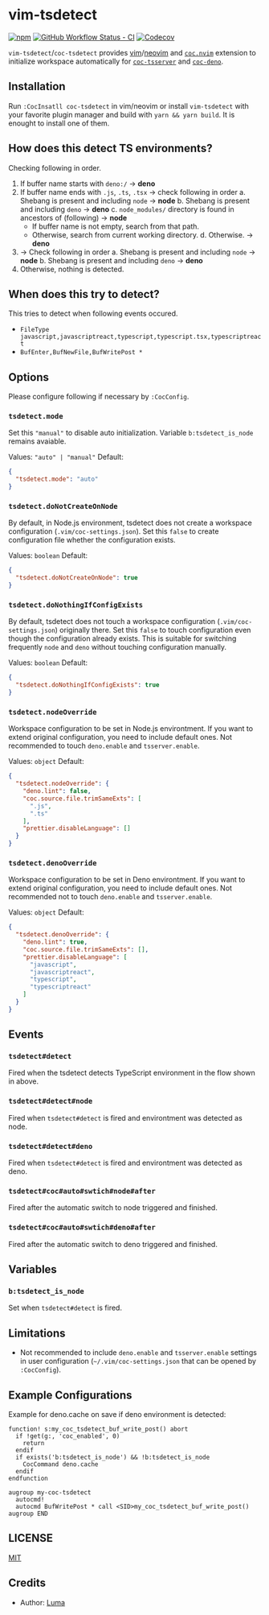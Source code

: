 # vim-tsdetect

[![npm](https://img.shields.io/npm/v/coc-tsdetect?style=flat-square)](https://www.npmjs.com/package/coc-tsdetect)
[![GitHub Workflow Status - CI](https://img.shields.io/github/workflow/status/LumaKernel/vim-tsdetect/CI?style=flat-square)](https://github.com/LumaKernel/vim-tsdetect/actions/workflows/ci.yml?query=branch%3Amain)
[![Codecov](https://img.shields.io/codecov/c/github/LumaKernel/vim-tsdetect?style=flat-square)](https://app.codecov.io/gh/LumaKernel/vim-tsdetect)

`vim-tsdetect`/`coc-tsdetect` provides [vim](https://github.com/vim/vim)/[neovim](https://github.com/neovim/neovim) and [`coc.nvim`](https://github.com/neoclide/coc.nvim) extension to initialize workspace automatically for [`coc-tsserver`](https://github.com/neoclide/coc-tsserver) and [`coc-deno`](https://github.com/fannheyward/coc-deno).

## Installation

Run `:CocInsatll coc-tsdetect` in vim/neovim or install `vim-tsdetect` with your favorite plugin manager and build with `yarn && yarn build`. It is enought to install one of them.

## How does this detect TS environments?

Checking following in order.

1. If buffer name starts with `deno:/` -> **deno**
2. If buffer name ends with `.js`, `.ts`, `.tsx` -> check following in order
  a. Shebang is present and including `node` -> **node**
  b. Shebang is present and including `deno` -> **deno**
  c. `node_modules/` directory is found in ancestors of (following) -> **node**
    - If buffer name is not empty, search from that path.
    - Otherwise, search from current working directory.
  d. Otherwise. -> **deno**
3. -> Check following in order
  a. Shebang is present and including `node` -> **node**
  b. Shebang is present and including `deno` -> **deno**
4. Otherwise, nothing is detected.

## When does this try to detect?

This tries to detect when following events occured.
- `FileType javascript,javascriptreact,typescript,typescript.tsx,typescriptreact`
- `BufEnter,BufNewFile,BufWritePost *`

## Options

Please configure following if necessary by `:CocConfig`.

### `tsdetect.mode`

Set this `"manual"` to disable auto initialization. Variable `b:tsdetect_is_node` remains avaiable.

Values: `"auto" | "manual"`
Default:

```json
{
  "tsdetect.mode": "auto"
}
```

### `tsdetect.doNotCreateOnNode`

By default, in Node.js environment, tsdetect does not create a workspace configuration (`.vim/coc-settings.json`). Set this `false` to create configuration file whether the configuration exists.

Values: `boolean`
Default:

```json
{
  "tsdetect.doNotCreateOnNode": true
}
```

### `tsdetect.doNothingIfConfigExists`

By default, tsdetect does not touch a workspace configuration (`.vim/coc-settings.json`) originally there. Set this `false` to touch configuration even though the configuration already exists. This is suitable for switching frequently `node` and `deno` without touching configuration manually.


Values: `boolean`
Default:

```json
{
  "tsdetect.doNothingIfConfigExists": true
}
```

### `tsdetect.nodeOverride`

Workspace configuration to be set in Node.js environtment. If you want to extend original configuration, you need to include default ones. Not recommended to touch `deno.enable` and `tsserver.enable`.

Values: `object`
Default:

```json
{
  "tsdetect.nodeOverride": {
    "deno.lint": false,
    "coc.source.file.trimSameExts": [
      ".js",
      ".ts"
    ],
    "prettier.disableLanguage": []
  }
}
```

### `tsdetect.denoOverride`

Workspace configuration to be set in Deno environtment. If you want to extend original configuration, you need to include default ones. Not recommended not to touch `deno.enable` and `tsserver.enable`.

Values: `object`
Default:

```json
{
  "tsdetect.denoOverride": {
    "deno.lint": true,
    "coc.source.file.trimSameExts": [],
    "prettier.disableLanguage": [
      "javascript",
      "javascriptreact",
      "typescript",
      "typescriptreact"
    ]
  }
}
```

## Events

### `tsdetect#detect`

Fired when the tsdetect detects TypeScript environment in the flow shown in above.

### `tsdetect#detect#node`

Fired when `tsdetect#detect` is fired and environtment was detected as node.

### `tsdetect#detect#deno`

Fired when `tsdetect#detect` is fired and environtment was detected as deno.

### `tsdetect#coc#auto#swtich#node#after`

Fired after the automatic switch to node triggered and finished.

### `tsdetect#coc#auto#swtich#deno#after`

Fired after the automatic switch to deno triggered and finished.

## Variables

### `b:tsdetect_is_node`

Set when `tsdetect#detect` is fired.

## Limitations

- Not recommended to include `deno.enable` and `tsserver.enable` settings in user configuration (`~/.vim/coc-settings.json` that can be opened by `:CocConfig`).

## Example Configurations

Example for deno.cache on save if deno environment is detected:
```vim
function! s:my_coc_tsdetect_buf_write_post() abort
  if !get(g:, 'coc_enabled', 0)
    return
  endif
  if exists('b:tsdetect_is_node') && !b:tsdetect_is_node
    CocCommand deno.cache
  endif
endfunction

augroup my-coc-tsdetect
  autocmd!
  autocmd BufWritePost * call <SID>my_coc_tsdetect_buf_write_post()
augroup END
```

## LICENSE

[MIT](./LICENSE)

## Credits

- Author: [Luma](https://github.com/LumaKernel)

